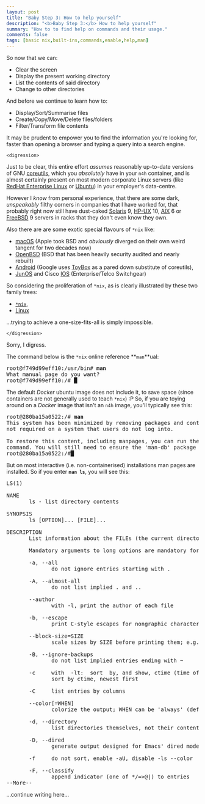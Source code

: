 ```yaml
---
layout: post
title: "Baby Step 3: How to help yourself"
description: "<b>Baby Step 3:</b> How to help yourself"
summary: "How to to find help on commands and their usage."
comments: false
tags: [basic nix,built-ins,commands,enable,help,man]
---
```


So now that we can:
* Clear the screen
* Display the present working directory
* List the contents of said directory
* Change to other directories

And before we continue to learn how to:
* Display/Sort/Summarise files
* Create/Copy/Move/Delete files/folders
* Filter/Transform file contents

It may be prudent to empower you to find the information you're looking for, faster than opening a browser and typing a query into a search engine.

`<digression>`

Just to be clear, this entire effort *assumes* reasonably up-to-date versions of GNU [coreutils](https://en.wikipedia.org/wiki/GNU_Core_Utilities), which you *absolutely* have in your `n4h` container, and is almost certainly present on most modern corporate Linux servers (like [RedHat Enterprise Linux](https://en.wikipedia.org/wiki/Red_Hat_Enterprise_Linux) or [Ubuntu](https://en.wikipedia.org/wiki/Ubuntu)) in your employer's data-centre.

However I *know* from personal experience, that there are some dark, *unspeakably* filthy corners in companies that I have worked for, that probably right now still have dust-caked [Solaris](https://en.wikipedia.org/wiki/Solaris_(operating_system)) 9, [HP-UX](https://en.wikipedia.org/wiki/HP-UX) 10, [AIX](https://en.wikipedia.org/wiki/IBM_AIX) 6 or [FreeBSD](https://en.wikipedia.org/wiki/FreeBSD) 9 servers in racks that they don't even know they own.

Also there are are some exotic special flavours of `*nix` like:
* [macOS](https://en.wikipedia.org/wiki/MacOS) (Apple took BSD and *obviously* diverged on their own weird tangent for two decades now)
* [OpenBSD](https://en.wikipedia.org/wiki/OpenBSD) (BSD that has been heavily security audited and nearly rebuilt)
* [Android](https://en.wikipedia.org/wiki/Android_(operating_system)) (Google uses [ToyBox](https://en.wikipedia.org/wiki/Toybox) as a pared down substitute of coreutils),
* [JunOS](https://en.wikipedia.org/wiki/Junos_OS) and Cisco [IOS](https://en.wikipedia.org/wiki/Cisco_IOS) (Enterprise/Telco Switchgear)

So considering the proliferation of `*nix`, as is clearly illustrated by these two family trees:
* [`*nix`](https://en.wikipedia.org/wiki/Unix-like#/media/File:Unix_history-simple.svg),
* [Linux](https://en.wikipedia.org/wiki/File:Linux_Distribution_Timeline.svg)

...trying to achieve a one-size-fits-all is simply impossible.

`</digression>`

Sorry, I digress.

The command below is the `*nix` online reference **`man`**ual:
<pre>
root@f749d99eff10:/usr/bin# <b>man</b>
What manual page do you want?
root@f749d99eff10:/# <b>&block;</b>
</pre>
The default *Docker* ubuntu image does not include it, to save space (since containers are not generally used to teach `*nix`) :P
So, if you are toying around on a *Docker* image that isn't an `n4h` image, you'll typically see this:
<pre>
root@280ba15a0522:/# <b>man</b>
This system has been minimized by removing packages and content that are
not required on a system that users do not log into.

To restore this content, including manpages, you can run the 'unminimize'
command. You will still need to ensure the 'man-db' package is installed.
root@280ba15a0522:/#<b>&block;</b>
</pre>

But on most interactive (i.e. non-containerised) installations man pages are installed. So if you enter **`man ls`**, you will see this:
<pre>
LS(1)                                                                   User Commands                                                                  LS(1)

NAME
       ls - list directory contents

SYNOPSIS
       ls [OPTION]... [FILE]...

DESCRIPTION
       List information about the FILEs (the current directory by default).  Sort entries alphabetically if none of -cftuvSUX nor --sort is specified.

       Mandatory arguments to long options are mandatory for short options too.

       -a, --all
              do not ignore entries starting with .

       -A, --almost-all
              do not list implied . and ..

       --author
              with -l, print the author of each file

       -b, --escape
              print C-style escapes for nongraphic characters

       --block-size=SIZE
              scale sizes by SIZE before printing them; e.g., '--block-size=M' prints sizes in units of 1,048,576 bytes; see SIZE format below

       -B, --ignore-backups
              do not list implied entries ending with ~

       -c     with  -lt:  sort  by, and show, ctime (time of last modification of file status information); with -l: show ctime and sort by name; otherwise:
              sort by ctime, newest first

       -C     list entries by columns

       --color[=WHEN]
              colorize the output; WHEN can be 'always' (default if omitted), 'auto', or 'never'; more info below

       -d, --directory
              list directories themselves, not their contents

       -D, --dired
              generate output designed for Emacs' dired mode

       -f     do not sort, enable -aU, disable -ls --color

       -F, --classify
              append indicator (one of */=>@|) to entries
--More--
</pre> 

...continue writing here...